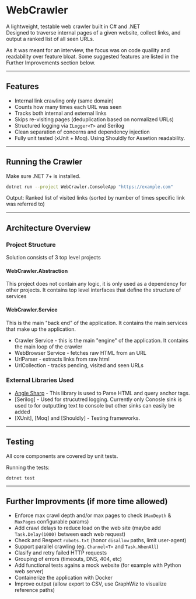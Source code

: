 # WebCrawler

A lightweight, testable web crawler built in C# and .NET  
Designed to traverse internal pages of a given website, collect links, and output a ranked list of all seen URLs.

As it was meant for an interview, the focus was on code quaility and readability over feature bloat. Some suggested features are listed in the Further Improvements section below.

---

## Features

- Internal link crawling only (same domain)
- Counts how many times each URL was seen
- Tracks both internal and external links
- Skips re-visiting pages (deduplication based on normalized URLs)
- Structured logging via `ILogger<T>` and Serilog
- Clean separation of concerns and dependency injection
- Fully unit tested (xUnit + Moq). Using Shouldly for Assetion readability.

---

## Running the Crawler

Make sure .NET 7+ is installed.

```bash
dotnet run --project WebCrawler.ConsoleApp "https://example.com"
```

Output:
Ranked list of visited links (sorted by number of times specific link was referred to)

---

## Architecture Overview

### Project Structure

Solution consists of 3 top level projects

#### WebCrawler.Abstraction

This project does not contain any logic, it is only used as a dependency for other projects. It contains top level interfaces that define the structure of services

#### WebCrawler.Service

This is the main "back end" of the application. It contains the main services that make up the application.

- Crawler Service - this is the main "engine" of the application. It contains the main loop of the crawler
- WebBrowser Service - fetches raw HTML from an URL
- UrlParser - extracts links from raw html
- UrlCollection - tracks pending, visited and seen URLs

### External Libraries Used

- [Angle Sharp](https://github.com/AngleSharp/AngleSharp) - This library is used to Parse HTML and query anchor tags.
- [Serilog] - Used for strucutred logging. Currently only Conosle sink is used to for outputting text to console but other sinks can easily be added
- [XUnit], [Moq] and [Shouldly] - Testing frameworks.

---

## Testing

All core components are covered by unit tests.

Running the tests:

```
dotnet test
```

---

## Further Improvments (if more time allowed)

- Enforce max crawl depth and/or max pages to check (`MaxDepth` & `MaxPages` configurable params)
- Add crawl delays to reduce load on the web site (maybe add `Task.Delay(1000)` between each web request)
- Check and Respect `robots.txt` (honor `disallow` paths, limit user-agent)
- Support parallel crawling (eg. `Channel<T>` and `Task.WhenAll`)
- Clasify and retry failed HTTP requests
- Grouping of errors (timeouts, DNS, 404, etc)
- Add functional tests agains a mock website (for example with Python web server)
- Containerize the application with Docker
- Improve output (allow export to CSV, use GraphWiz to visualize reference paths)

